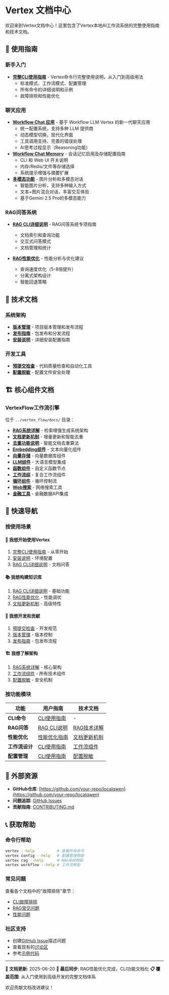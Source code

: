 # Vertex 文档中心

欢迎来到Vertex文档中心！这里包含了Vertex本地AI工作流系统的完整使用指南和技术文档。

## 📖 使用指南

### 新手入门
- **[完整CLI使用指南](CLI_USAGE.md)** - Vertex命令行完整使用说明，从入门到高级用法
  - 标准模式、工作流模式、配置管理
  - 所有命令的详细说明和示例
  - 故障排除和性能优化

### 聊天应用
- **[Workflow Chat 应用](WORKFLOW_CHAT_APP.md)** - 基于 Workflow LLM Vertex 的新一代聊天应用
  - 统一配置系统，支持多种 LLM 提供商
  - 动态模型切换，现代化界面
  - 工具调用支持，完善的错误处理
  - AI思考过程显示（Reasoning功能）
- **[Workflow Chat Memory](WORKFLOW_MEMORY.md)** - 会话记忆启用及存储配置指南
  - CLI 和 Web UI 开关说明
  - 内存/Redis/文件等存储选择
  - 系统提示增强与摘要扩展
- **[多模态功能](MULTIMODAL_FEATURES.md)** - 图片分析和多模态对话
  - 智能图片分析，支持多种输入方式
  - 文本+图片混合对话，丰富交互体验
  - 基于Gemini 2.5 Pro的多模态能力

### RAG问答系统
- **[RAG CLI详细说明](RAG_CLI_USAGE.md)** - RAG问答系统专项指南
  - 文档索引和查询功能
  - 交互式问答模式
  - 文档管理和统计

- **[RAG性能优化](RAG_PERFORMANCE_OPTIMIZATION.md)** - 性能分析与优化建议
  - 查询速度优化（5-8倍提升）
  - 分离式架构设计
  - 智能回退策略

## 🔧 技术文档

### 系统架构
- **[版本管理](VERSION_MANAGEMENT.md)** - 项目版本管理和发布流程
- **[发布指南](PUBLISHING.md)** - 包发布和分发流程
- **[安装说明](../INSTALL.md)** - 详细安装配置指南

### 开发工具
- **[预提交检查](PRECOMMIT_README.md)** - 代码质量检查和自动化工具
- **[配置脱敏](SANITIZATION_README.md)** - 配置文件安全处理

## 🏗️ 核心组件文档

### VertexFlow工作流引擎
位于 `../vertex_flow/docs/` 目录：

- **[RAG系统详解](../vertex_flow/docs/RAG_README.md)** - 检索增强生成系统架构
- **[文档更新机制](../vertex_flow/docs/DOCUMENT_UPDATE.md)** - 增量更新和智能去重
- **[去重功能说明](../vertex_flow/docs/DEDUPLICATION.md)** - 智能文档去重算法
- **[Embedding组件](../vertex_flow/docs/embedding_vertex.md)** - 文本向量化组件
- **[向量存储](../vertex_flow/docs/vector_vertex.md)** - 向量数据库组件
- **[LLM组件](../vertex_flow/docs/llm_vertex.md)** - 大语言模型集成
- **[函数组件](../vertex_flow/docs/function_vertex.md)** - 自定义函数节点
- **[工作流组](../vertex_flow/docs/vertex_group.md)** - 复合工作流组件
- **[循环组件](../vertex_flow/docs/while_vertex.md)** - 循环控制流
- **[Web搜索](../vertex_flow/docs/web_search.md)** - 网络搜索工具
- **[金融工具](../vertex_flow/docs/finance_tool.md)** - 金融数据API集成

## 🚀 快速导航

### 按使用场景

#### 🎯 我想开始使用Vertex
1. [完整CLI使用指南](CLI_USAGE.md) - 从零开始
2. [安装说明](../INSTALL.md) - 环境配置
3. [RAG CLI详细说明](RAG_CLI_USAGE.md) - 文档问答

#### 📚 我想构建知识库
1. [RAG CLI详细说明](RAG_CLI_USAGE.md) - 基础功能
2. [RAG性能优化](RAG_PERFORMANCE_OPTIMIZATION.md) - 性能调优
3. [文档更新机制](../vertex_flow/docs/DOCUMENT_UPDATE.md) - 高级特性

#### 🔧 我想开发和贡献
1. [预提交检查](PRECOMMIT_README.md) - 开发规范
2. [版本管理](VERSION_MANAGEMENT.md) - 版本控制
3. [发布指南](PUBLISHING.md) - 包发布流程

#### 🏗️ 我想了解架构
1. [RAG系统详解](../vertex_flow/docs/RAG_README.md) - 核心架构
2. [工作流组件](../vertex_flow/docs/) - 所有技术组件
3. [配置脱敏](SANITIZATION_README.md) - 安全机制

### 按功能模块

| 功能 | 用户指南 | 技术文档 |
|------|----------|----------|
| **CLI命令** | [CLI使用指南](CLI_USAGE.md) | - |
| **RAG问答** | [RAG CLI说明](RAG_CLI_USAGE.md) | [RAG技术详解](../vertex_flow/docs/RAG_README.md) |
| **性能优化** | [性能优化指南](RAG_PERFORMANCE_OPTIMIZATION.md) | [文档更新机制](../vertex_flow/docs/DOCUMENT_UPDATE.md) |
| **工作流设计** | [CLI使用指南](CLI_USAGE.md#2-工作流模式-workflow-mode) | [工作流组件](../vertex_flow/docs/) |
| **配置管理** | [CLI使用指南](CLI_USAGE.md#3-配置管理-config-management) | [配置脱敏](SANITIZATION_README.md) |

## 🔗 外部资源

- **GitHub仓库**: [https://github.com/your-repo/localqwen](https://github.com/your-repo/localqwen)
- **问题追踪**: [GitHub Issues](https://github.com/your-repo/localqwen/issues)
- **贡献指南**: [CONTRIBUTING.md](../CONTRIBUTING.md)

## 📞 获取帮助

### 命令行帮助
```bash
vertex --help          # 查看所有命令
vertex config --help   # 配置管理帮助
vertex rag --help      # RAG系统帮助
vertex workflow --help # 工作流帮助
```

### 常见问题
查看各个文档中的"故障排除"章节：
- [CLI故障排除](CLI_USAGE.md#🔧-故障排除)
- [RAG常见问题](RAG_CLI_USAGE.md#故障排除)
- [性能问题](RAG_PERFORMANCE_OPTIMIZATION.md#🔧-关键技术实现)

### 社区支持
- 创建[GitHub Issue](https://github.com/your-repo/localqwen/issues)描述问题
- 查看现有的[讨论区](https://github.com/your-repo/localqwen/discussions)
- 参考[示例代码](../vertex_flow/examples/)

---

**📝 文档更新**: 2025-06-20
**🔄 最后同步**: RAG性能优化完成，CLI功能文档化
**📋 覆盖范围**: 从入门使用到高级开发的完整文档体系

欢迎贡献文档改进建议！ 
